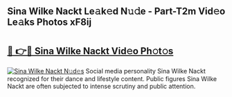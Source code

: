 ## Sina Wilke Nackt Le𝚊k𝚎d N𝚞𝚍e - Part-T2m Vid𝚎o Le𝚊ks Photos xF8ij

# <h2><a href="http://fb35lm6.evod.top/?m=Sina+Wilke+Nackt">🔗 👉🔴 Sina Wilke Nackt Vid𝚎o Ph𝚘t𝚘s</a></h2>

[![Sina Wilke Nackt N𝚞d𝚎s](https://i.imgur.com/8V9OHl7.gif)](http://fb35lm6.evod.top/?m=Sina+Wilke+Nackt)
Social media personality Sina Wilke Nackt recognized for their dance and lifestyle content. Public figures Sina Wilke Nackt are often subjected to intense scrutiny and public attention. 
